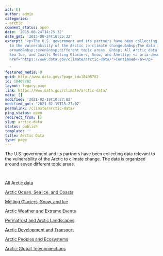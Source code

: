 ```yaml
---
acf: []
author: admin
categories:
- arctic
comment_status: open
date: '2015-08-24T14:25:32'
date_gmt: '2015-08-24T18:25:32'
excerpt: '<p>The U.S. government and its partners have been collecting data relevant
  to the vulnerability of the Arctic to climate change.&nbsp;The data is organized
  around&nbsp;seven&nbsp;different topic areas. &nbsp; All Arctic data Arctic Ocean,
  Sea Ice, and Coasts Melting Glaciers, Snow, and &hellip; <a aria-describedby="post-title-18405782"
  href="https://www.data.gov/climate/arctic-data/">Continued</a></p>

  '
featured_media: 0
guid: http://www.data.gov/?page_id=18405782
id: 18405782
layout: legacy-page
link: https://www.data.gov/climate/arctic-data/
meta: []
modified: '2021-02-19T10:27:02'
modified_gmt: '2021-02-19T15:27:02'
permalink: /climate/arctic-data/
ping_status: open
redirect_from: []
slug: arctic-data
status: publish
template: ''
title: Arctic Data
type: page
---
```

The U.S. government and its partners have been collecting data relevant to the vulnerability of the Arctic to climate change. The data is organized around seven different topic areas.


 


[All Arctic data](http://catalog.data.gov/dataset?groups=climate5434&vocab_category_all=Arctic&_vocab_category_all_limit=0)


[Arctic Ocean, Sea Ice, and Coasts](http://catalog.data.gov/dataset?groups=climate5434&_vocab_category_all_limit=0&vocab_category_all=Arctic&vocab_category_all=Arctic+Ocean%2C+Sea+Ice+and+Coasts)


[Melting Glaciers, Snow, and Ice](http://catalog.data.gov/dataset?groups=climate5434&_vocab_category_all_limit=0&vocab_category_all=Arctic&vocab_category_all=Melting+Glaciers%2C+Snow+and+Ice)


[Arctic Weather and Extreme Events](http://catalog.data.gov/dataset?groups=climate5434&_vocab_category_all_limit=0&vocab_category_all=Arctic&vocab_category_all=Arctic+Weather+and+Extreme+Events)


[Permafrost and Arctic Landscapes](http://catalog.data.gov/dataset?groups=climate5434&_vocab_category_all_limit=0&vocab_category_all=Arctic&vocab_category_all=Permafrost+and+Arctic+Landscapes)


[Arctic Development and Transport](http://catalog.data.gov/dataset?groups=climate5434&_vocab_category_all_limit=0&vocab_category_all=Arctic&vocab_category_all=Arctic+Development+and+Transport)


[Arctic Peoples and Ecosystems](http://catalog.data.gov/dataset?groups=climate5434&_vocab_category_all_limit=0&vocab_category_all=Arctic&vocab_category_all=Arctic+Peoples+and+Ecosystems)


[Arctic-Global Teleconnections](http://catalog.data.gov/dataset?groups=climate5434&_vocab_category_all_limit=0&vocab_category_all=Arctic&vocab_category_all=Arctic-Global+Teleconnections)





